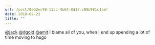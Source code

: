 ```yaml
---
url: /post/0eb2ec98-11ac-4b64-8d17-c08b981c1aef
date: 2018-02-21
title: ""
---
```


[@jack][1] [@dgold][2] [@amit][3] I blame all of you, when I end up spending a lot of time moving to hugo



 [1]: https://micro.blog/jack

 [2]: https://micro.blog/dgold

 [3]: https://micro.blog/amit